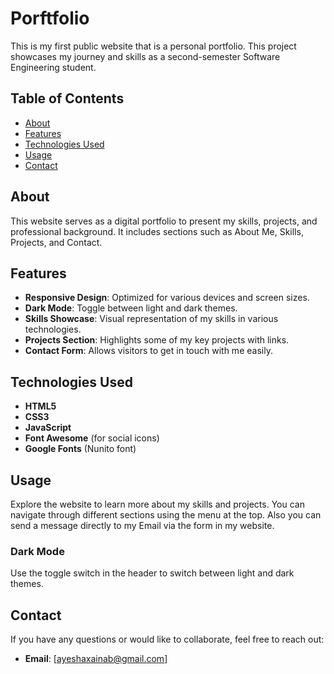 # Porftfolio
This is my first public website that is a personal portfolio.
This project showcases my journey and skills as a second-semester Software Engineering student.

## Table of Contents

- [About](#about)
- [Features](#features)
- [Technologies Used](#technologies-used)
- [Usage](#usage)
- [Contact](#contact)

## About

This website serves as a digital portfolio to present my skills, projects, and professional background. It includes sections such as About Me, Skills, Projects, and Contact.

## Features

- **Responsive Design**: Optimized for various devices and screen sizes.
- **Dark Mode**: Toggle between light and dark themes.
- **Skills Showcase**: Visual representation of my skills in various technologies.
- **Projects Section**: Highlights some of my key projects with links.
- **Contact Form**: Allows visitors to get in touch with me easily.

## Technologies Used

- **HTML5**
- **CSS3**
- **JavaScript**
- **Font Awesome** (for social icons)
- **Google Fonts** (Nunito font)

## Usage

Explore the website to learn more about my skills and projects. You can navigate through different sections using the menu at the top. Also you can send a message directly to my Email via the form in my website.

### Dark Mode

Use the toggle switch in the header to switch between light and dark themes.

## Contact

If you have any questions or would like to collaborate, feel free to reach out:

- **Email**: [ayeshaxainab@gmail.com]
